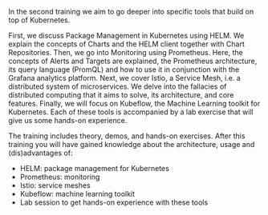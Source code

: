 In the second training we aim to go deeper into specific tools that build on top of Kubernetes.

First, we discuss Package Management in Kubernetes using HELM. We explain the concepts of Charts and the HELM client together with Chart Repositories. Then, we go into Monitoring using Prometheus. Here, the concepts of Alerts and Targets are explained, the Prometheus architecture, its query language (PromQL) and how to use it in conjunction with the Grafana analytics platform. Next, we cover Istio, a Service Mesh, i.e. a distributed system of microservices. We delve into the fallacies of distributed computing that it aims to solve, its architecture, and core features. Finally, we will focus on Kubeflow, the Machine Learning toolkit for Kubernetes.  Each of these tools is accompanied by a lab exercise that will give us some hands-on experience.

The training includes theory, demos, and hands-on exercises. After this training you will have gained knowledge about the architecture, usage and (dis)advantages of:

- HELM: package management for Kubernetes
- Prometheus: monitoring
- Istio: service meshes
- Kubeflow: machine learning toolkit
- Lab session to get hands-on experience with these tools